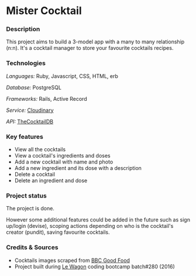 # Mister Cocktail

### Description

This project aims to build a 3-model app with a many to many relationship (n:n). It's a cocktail manager to store your favourite cocktails recipes.

### Technologies

*Languages:* Ruby, Javascript, CSS, HTML, erb

*Database:* PostgreSQL

*Frameworks:* Rails, Active Record

*Service:* [Cloudinary](https://cloudinary.com/)

*API:* [TheCocktailDB](https://www.thecocktaildb.com/)

### Key features

- View all the cocktails
- View a cocktail's ingredients and doses
- Add a new cocktail with name and photo
- Add a new ingredient and its dose with a description
- Delete a cocktail
- Delete an ingredient and dose

### Project status

The project is done.

However some additional features could be added in the future such as sign up/login (devise), scoping actions depending on who is the cocktail's creator (pundit), saving favourite cocktails.

### Credits & Sources

- Cocktails images scraped from [BBC Good Food](https://www.bbcgoodfood.com)
- Project built during [Le Wagon](https://www.lewagon.com) coding bootcamp batch#280 (2016)
